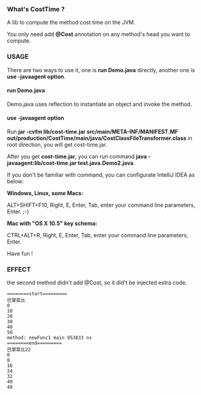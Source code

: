 ### What's CostTime ?

A lib to compute the method cost time on the JVM.

You only need add **@Cost** annotation on any method's head you want to compute.

### USAGE

There are two ways to use it, one is **run Demo.java** directly, another one is **use -javaagent option**.

#### run Demo.java

Demo.java uses reflection to instantiate an object and invoke the method.

#### use -javaagent option

Run **jar -cvfm lib/cost-time.jar src/main/META-INF/MANIFEST.MF out/production/CostTime/main/java/CostClassFileTransformer.class** in root direction, you will get cost-time.jar.

After you get **cost-time.jar**, you can run command **java -javaagent:lib/cost-time.jar test.java.Demo2.java**.

If you don't be familiar with command, you can configurate IntelliJ IDEA as below:

**Windows, Linux, some Macs:**

ALT+SHIFT+F10, Right, E, Enter, Tab, enter your command line parameters, Enter. ;-)

**Mac with "OS X 10.5" key schema:**

CTRL+ALT+R, Right, E, Enter, Tab, enter your command line parameters, Enter.

Have fun ! 

### EFFECT

the second method didn't add @Cost, so it did't be injected extra code.

```
========start=========
巴掌菜比
0
10
20
30
40
50
method: newFunc1 main 953833 ns
========end=========
巴掌菜比22
0
8
16
24
32
40
48

```
